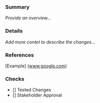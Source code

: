 ### Summary
_Provide an overview..._

### Details
_Add more contet to describe the changes..._

### References
[Example] (www.google.com)

### Checks
- [] Tested Changes
- [] Stakeholder Approval
